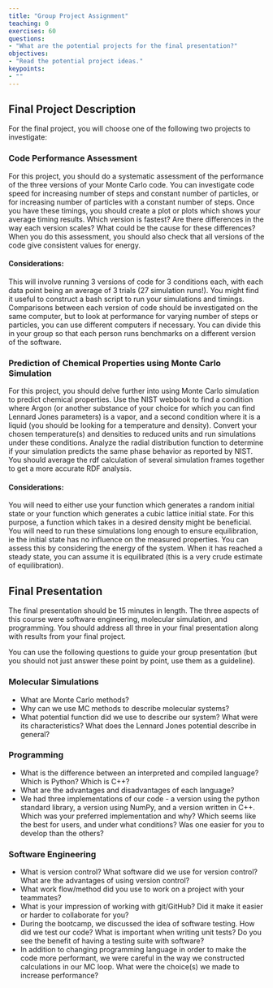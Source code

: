 ```yaml
---
title: "Group Project Assignment"
teaching: 0
exercises: 60
questions:
- "What are the potential projects for the final presentation?"
objectives:
- "Read the potential project ideas."
keypoints:
- ""
---
```


## Final Project Description

For the final project, you will choose one of the following two projects to investigate:

### Code Performance Assessment
For this project, you should do a systematic assessment of the performance of the three versions of your Monte Carlo code. You can investigate code speed for increasing number of steps and constant number of particles, or for increasing number  of particles with a constant number of steps. Once you have these timings, you should create a plot or plots which shows your average timing results. Which version is fastest? Are there differences in the way each version scales? What could be the cause for these differences? When you do this assessment, you should also check that all versions of the code give consistent values for energy.

#### Considerations: 
This will involve running 3 versions of code for 3 conditions each, with each data point being an average of 3 trials (27 simulation runs!). You might find it useful to construct a bash script to run your simulations and timings. Comparisons between each version of code should be investigated on the same computer, but to look at performance for varying number of steps or particles, you can use different computers if necessary. You can divide this in your group so that each person runs benchmarks on a different version of the software.

### Prediction of Chemical Properties using Monte Carlo Simulation
For this project, you should delve further into using Monte Carlo simulation to predict chemical properties. Use the NIST webbook to find a condition where Argon (or another substance of your choice for which you can find Lennard Jones parameters) is a vapor, and a second condition where it is a liquid (you should be looking for a temperature and density). Convert your chosen temperature(s) and densities to reduced units and run simulations under these conditions. Analyze the radial distribution function to determine if your simulation predicts the same phase behavior as reported by NIST. You should average the rdf calculation of several simulation frames together to get a more accurate RDF analysis.

#### Considerations: 
You will need to either use your function which generates a random initial state or your function which generates a cubic lattice initial state. For this purpose, a function which takes in a desired density might be beneficial. 
You will need to run these simulations long enough to ensure equilibration, ie the initial state has no influence on the measured properties. You can assess this by considering the energy of the system. When it has reached a steady state, you can assume it is equilibrated (this is a very crude estimate of equilibration). 

## Final Presentation

The final presentation should be 15 minutes in length. The three aspects of this course were software engineering, molecular simulation, and programming. You should address all three in your final presentation along with results from your final project.

You can use the following questions to guide your group presentation (but you should not just answer these point by point, use them as a guideline).

### Molecular Simulations
- What are Monte Carlo methods?
- Why can we use MC methods to describe molecular systems?
- What potential function did we use to describe our system? What were its characteristics? What does the Lennard Jones potential describe in general?

### Programming
- What is the difference between an interpreted and compiled language? Which is Python? Which is C++?
- What are the advantages and disadvantages of each language?
- We had three implementations of our code - a version using the python standard library, a version using NumPy, and a version written in C++. Which was your preferred implementation and why? Which seems like the best for users, and under what conditions? Was one easier for you to develop than the others? 

### Software Engineering 
- What is version control? What software did we use for version control? What are the advantages of using version control?
- What work flow/method did you use to work on a project with your teammates?
- What is your impression of working with git/GitHub? Did it make it easier or harder to collaborate for you?
- During the bootcamp, we discussed the idea of software testing. How did we test our code? What is important when writing unit tests? Do you see the benefit of having a testing suite with software?
- In addition to changing programming language in order to make the code more performant, we were careful in the way we constructed calculations in our MC loop. What were the choice(s) we made to increase performance?
